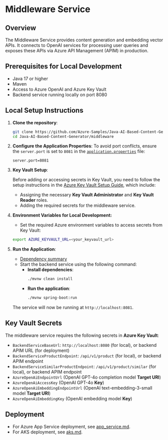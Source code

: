 # Middleware Service

## Overview
The Middleware Service provides content generation and embedding vector APIs. It connects to OpenAI services for processing user queries and exposes these APIs via Azure API Management (APIM) in production.

## Prerequisites for Local Development
- Java 17 or higher
- Maven
- Access to Azure OpenAI and Azure Key Vault
- Backend service running locally on port 8080

## Local Setup Instructions
1. **Clone the repository**:
    ```bash
    git clone https://github.com/Azure-Samples/Java-AI-Based-Content-Generator
    cd Java-AI-Based-Content-Generator/middleware
    ```

2. **Configure the Application Properties**:
   To avoid port conflicts, ensure the `server.port` is set to `8081` in the [`application.properties`](./src/main/resources/application.properties) file:
   ```properties
   server.port=8081
   ```

3. **Key Vault Setup**:

   Before adding or accessing secrets in Key Vault, you need to follow the setup instructions in the [Azure Key Vault Setup Guide](../key_vault_setup.md), which include:
   * Assigning the necessary **Key Vault Administrator** and **Key Vault Reader** roles.
   * Adding the required secrets for the middleware service.

4. **Environment Variables for Local Development:**

   * Set the required Azure environment variables to access secrets from Key Vault:
   ```bash
   export AZURE_KEYVAULT_URL=<your_keyvault_url>
   ```

5. **Run the Application**:
    * [Dependency summary](./dependencies-summary.md)
    * Start the backend service using the following command:
        * **Install dependencies**:
          ```bash
          ./mvnw clean install
          ```
        * **Run the application**:
          ```bash
          ./mvnw spring-boot:run
          ```

   The service will now be running at `http://localhost:8081`.


## Key Vault Secrets
The middleware service requires the following secrets in **Azure Key Vault**:

- `BackendServiceBaseUrl`: `http://localhost:8080` (for local), or backend APIM URL (for deployment)
- `BackendServiceProductEndpoint`: `/api/v1/product` (for local), or backend APIM endpoint
- `BackendServiceSimilarProductEndpoint`: `/api/v1/product/similar` (for local), or backend APIM endpoint
- `AzureOpenAiEndpointUrl` (OpenAI GPT-4o completion model **Target URI**)
- `AzureOpenAiAccessKey` (OpenAI GPT-4o **Key**)
- `AzureOpenAiEmbeddingEndpointUrl` (OpenAI text-embedding-3-small model **Target URI**)
- `AzureOpenAiEmbeddingKey` (OpenAI embedding model **Key**)

## Deployment
- For Azure App Service deployment, see [app_service.md](./app_service.md).
- For AKS deployment, see [aks.md](./aks.md).
